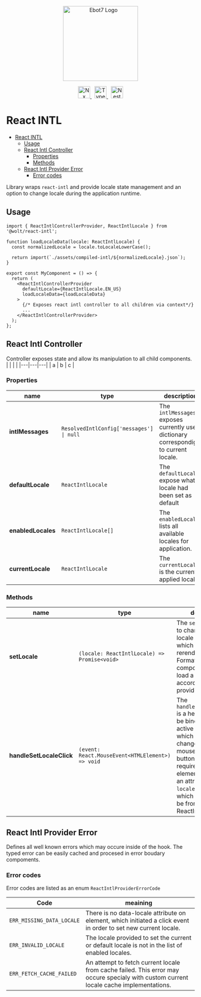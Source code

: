 <p align="center">
  <a href="https://wolt.com/" target="blank"><img src="https://sp-ao.shortpixel.ai/client/to_auto,q_glossy,ret_img/https://restia.cz/wp-content/uploads/2020/06/Sticker_Wolt_Logo_RGB_.png" width="200" alt="Ebot7 Logo" /></a>
</p>
<p align="center">
  <a href="http://nx.dev/" target="blank">
    <img src="https://raw.githubusercontent.com/nrwl/nx/master/images/nx-logo.png" height="32" alt="Nx"/>
  </a>
  <span>&nbsp;</span>
  <a href="https://www.typescriptlang.org/" target="blank">
    <img src="https://upload.wikimedia.org/wikipedia/commons/thumb/4/4c/Typescript_logo_2020.svg/1920px-Typescript_logo_2020.svg.png" height="32" alt="Typescript"/>
  </a>
  <span>&nbsp;</span>
  <a href="http://react.com/" target="blank">
    <img src="https://upload.wikimedia.org/wikipedia/commons/thumb/a/a7/React-icon.svg/2300px-React-icon.svg.png" height="32" alt="Nest Logo" />
  </a>
</p>

# React INTL

- [React INTL](#react-intl)
  - [Usage](#usage)
  - [React Intl Controller](#react-intl-controller)
    - [Properties](#properties)
    - [Methods](#methods)
  - [React Intl Provider Error](#react-intl-provider-error)
    - [Error codes](#error-codes)

Library wraps `react-intl` and provide locale state management and an option to change locale during the application runtime.

## Usage

```tsx
import { ReactIntlControllerProvider, ReactIntlLocale } from '@wolt/react-intl';

function loadLocaleData(locale: ReactIntlLocale) {
  const normalizedLocale = locale.toLocaleLowerCase();

  return import(`./assets/compiled-intl/${normalizedLocale}.json`);
}

export const MyComponent = () => {
  return (
    <ReactIntlControllerProvider
      defaultLocale={ReactIntlLocale.EN_US}
      loadLocaleData={loadLocaleData}
    >
      {/* Exposes react intl controller to all children via context*/}
      ...
    </ReactIntlControllerProvider>
  );
};
```

## React Intl Controller

Controller exposes state and allow its manipulation to all child components.
| | | |
|---|---|---|
| a | b | c |

### Properties

| name               | type                                     | description                                                                          |
| ------------------ | ---------------------------------------- | ------------------------------------------------------------------------------------ |
| **intlMessages**   | `ResolvedIntlConfig['messages'] \| null` | The `intlMessages` exposes currently used dictionary correspondig to current locale. |
| **defaultLocale**  | `ReactIntlLocale`                        | The `defaultLocale` expose what locale had been set as default                       |
| **enabledLocales** | `ReactIntlLocale[]`                      | The `enabledLocales` lists all available locales for application.                    |
| **currentLocale**  | `ReactIntlLocale`                        | The `currentLocale` is the currently applied locale                                  |

### Methods

| name                     | type                                             | description                                                                                                                                                                                                                                                                                    |
| ------------------------ | ------------------------------------------------ | ---------------------------------------------------------------------------------------------------------------------------------------------------------------------------------------------------------------------------------------------------------------------------------------------- |
| **setLocale**            | `(locale: ReactIntlLocale) => Promise<void>`     | The `setLocale` allows to change a current locale in application, which will result into rerender of all Formatted components and will load a dictionary according to provided locale.                                                                                                         |
| **handleSetLocaleClick** | `(event: React.MouseEvent<HTMLElement>) => void` | The `handleSetLocaleClick` is a helper method to be binded on an active element, which is meant to change the locale by mouse click, like a button. There is one requirement, the element MUST hold an attribute `data-locale` with a value which is supposed to be from ReactIntlLocale list. |

## React Intl Provider Error

Defines all well known errors which may occure inside of the hook. The typed error can be easily cached and procesed in error boudary compoments.

### Error codes

Error codes are listed as an enum `ReactIntlProviderErrorCode`

| Code                      | meaining                                                                                                                               |
| ------------------------- | -------------------------------------------------------------------------------------------------------------------------------------- |
| `ERR_MISSING_DATA_LOCALE` | There is no data-locale attribute on element, which initiated a click event in order to set new current locale.                        |
| `ERR_INVALID_LOCALE`      | The locale provided to set the current or default locale is not in the list of enabled locales.                                        |
| `ERR_FETCH_CACHE_FAILED`  | An attempt to fetch current locale from cache failed. This error may occure specialy with custom current locale cache implementations. |
